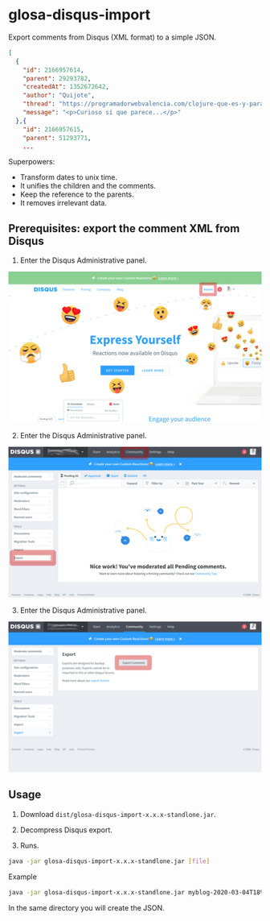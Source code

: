 # glosa-disqus-import

Export comments from Disqus (XML format) to a simple JSON.

``` json
[
  {
    "id": 2166957614,
    "parent": 29293782,
    "createdAt": 1352672642,
    "author": "Quijote",
    "thread": "https://programadorwebvalencia.com/clojure-que-es-y-para-que-sirve/",
    "message": "<p>Curioso sí que parece...</p>"
  },{
    "id": 2166957615,
    "parent": 51293771,
    ...
```

Superpowers:

- Transform dates to unix time.
- It unifies the children and the comments.
- Keep the reference to the parents.
- It removes irrelevant data.

## Prerequisites: export the comment XML from Disqus

1) Enter the Disqus Administrative panel.

![step 1](media/1.jpg)

2) Enter the Disqus Administrative panel.

![step 2](media/2.jpg)

3) Enter the Disqus Administrative panel.

![step 3](media/3.jpg)

## Usage

1) Download `dist/glosa-disqus-import-x.x.x-standlone.jar`.

2) Decompress Disqus export.

3) Runs.

``` bash
java -jar glosa-disqus-import-x.x.x-standlone.jar [file]
```

Example

``` bash
java -jar glosa-disqus-import-x.x.x-standlone.jar myblog-2020-03-04T18%3A36%3A47.800594-all.xml
```

In the same directory you will create the JSON.
